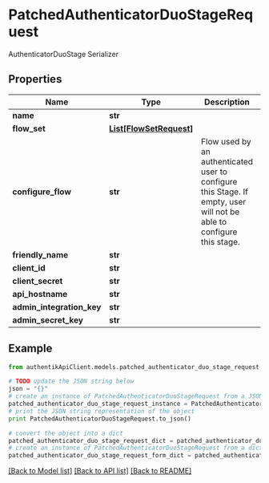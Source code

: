 # PatchedAuthenticatorDuoStageRequest

AuthenticatorDuoStage Serializer

## Properties
Name | Type | Description | Notes
------------ | ------------- | ------------- | -------------
**name** | **str** |  | [optional] 
**flow_set** | [**List[FlowSetRequest]**](FlowSetRequest.md) |  | [optional] 
**configure_flow** | **str** | Flow used by an authenticated user to configure this Stage. If empty, user will not be able to configure this stage. | [optional] 
**friendly_name** | **str** |  | [optional] 
**client_id** | **str** |  | [optional] 
**client_secret** | **str** |  | [optional] 
**api_hostname** | **str** |  | [optional] 
**admin_integration_key** | **str** |  | [optional] 
**admin_secret_key** | **str** |  | [optional] 

## Example

```python
from authentikApiClient.models.patched_authenticator_duo_stage_request import PatchedAuthenticatorDuoStageRequest

# TODO update the JSON string below
json = "{}"
# create an instance of PatchedAuthenticatorDuoStageRequest from a JSON string
patched_authenticator_duo_stage_request_instance = PatchedAuthenticatorDuoStageRequest.from_json(json)
# print the JSON string representation of the object
print PatchedAuthenticatorDuoStageRequest.to_json()

# convert the object into a dict
patched_authenticator_duo_stage_request_dict = patched_authenticator_duo_stage_request_instance.to_dict()
# create an instance of PatchedAuthenticatorDuoStageRequest from a dict
patched_authenticator_duo_stage_request_form_dict = patched_authenticator_duo_stage_request.from_dict(patched_authenticator_duo_stage_request_dict)
```
[[Back to Model list]](../README.md#documentation-for-models) [[Back to API list]](../README.md#documentation-for-api-endpoints) [[Back to README]](../README.md)


